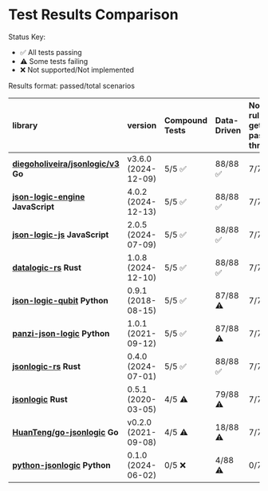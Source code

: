 # Test Results Comparison

Status Key:

- ✅ All tests passing
- ⚠️ Some tests failing
- ❌ Not supported/Not implemented

Results format: passed/total scenarios

| library                                                                                | version             | Compound Tests   | Data-Driven   | Non-rules get passed through   | Single operator tests   |
|:---------------------------------------------------------------------------------------|:--------------------|:-----------------|:--------------|:-------------------------------|:------------------------|
| **[diegoholiveira/jsonlogic/v3](https://github.com/diegoholiveira/jsonlogic) Go**      | v3.6.0 (2024-12-09) | 5/5 ✅            | 88/88 ✅       | 7/7 ✅                          | 178/178 ✅               |
| **[json-logic-engine](https://github.com/TotalTechGeek/json-logic-engine) JavaScript** | 4.0.2 (2024-12-13)  | 5/5 ✅            | 88/88 ✅       | 7/7 ✅                          | 178/178 ✅               |
| **[json-logic-js](https://github.com/jwadhams/json-logic-js) JavaScript**              | 2.0.5 (2024-07-09)  | 5/5 ✅            | 88/88 ✅       | 7/7 ✅                          | 178/178 ✅               |
| **[datalogic-rs](https://github.com/Open-Payments/datalogic-rs) Rust**                 | 1.0.8 (2024-12-10)  | 5/5 ✅            | 88/88 ✅       | 7/7 ✅                          | 178/178 ✅               |
| **[json-logic-qubit](https://github.com/nadirizr/json-logic-py) Python**               | 0.9.1 (2018-08-15)  | 5/5 ✅            | 87/88 ⚠️      | 7/7 ✅                          | 178/178 ✅               |
| **[panzi-json-logic](https://github.com/panzi/panzi-json-logic) Python**               | 1.0.1 (2021-09-12)  | 5/5 ✅            | 87/88 ⚠️      | 7/7 ✅                          | 178/178 ✅               |
| **[jsonlogic-rs](https://github.com/Bestowinc/json-logic-rs) Rust**                    | 0.4.0 (2024-07-01)  | 5/5 ✅            | 88/88 ✅       | 7/7 ✅                          | 176/178 ⚠️              |
| **[jsonlogic](https://github.com/marvindv/jsonlogic_rs) Rust**                         | 0.5.1 (2020-03-05)  | 4/5 ⚠️           | 79/88 ⚠️      | 7/7 ✅                          | 150/178 ⚠️              |
| **[HuanTeng/go-jsonlogic](https://github.com/HuanTeng/go-jsonlogic) Go**               | v0.2.0 (2021-09-08) | 4/5 ⚠️           | 18/88 ⚠️      | 7/7 ✅                          | 138/178 ⚠️              |
| **[python-jsonlogic](https://github.com/Viicos/jsonlogic) Python**                     | 0.1.0 (2024-06-02)  | 0/5 ❌            | 4/88 ⚠️       | 0/7 ❌                          | 52/178 ⚠️               |